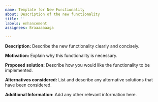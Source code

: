 ```yaml
---
name: Template for New Functionality
about: Description of the new functionality
title: ''
labels: enhancement
assignees: Braaaaaaaga

---
```


**Description:**
Describe the new functionality clearly and concisely.

**Motivation:**
Explain why this functionality is necessary.

**Proposed solution:**
Describe how you would like the functionality to be implemented.

**Alternatives considered:**
List and describe any alternative solutions that have been considered.

**Additional Information:**
Add any other relevant information here.
